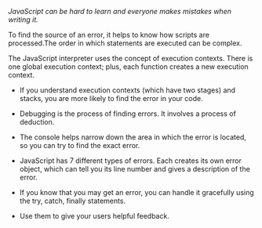 
*JavaScript can be hard to learn and everyone makes mistakes when writing it.*

To find the source of an error, it helps to know how scripts are processed.The order in which statements are executed can be complex.

The JavaScript interpreter uses the concept of execution contexts. There is one global execution context; plus, each function creates a new execution context. 

+ If you understand execution contexts (which have two
stages) and stacks, you are more likely to find the error
in your code.

+ Debugging is the process of finding errors. It involves a
process of deduction.

+ The console helps narrow down the area in which the
error is located, so you can try to find the exact error.

+ JavaScript has 7 different types of errors. Each creates
its own error object, which can tell you its line number
and gives a description of the error.

+ If you know that you may get an error, you can handle
it gracefully using the try, catch, finally statements.

+ Use them to give your users helpful feedback. 